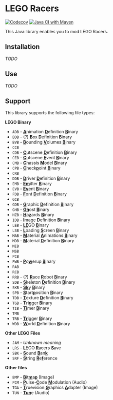 # LEGO Racers

[![Codecov](https://codecov.io/gh/ben221199/LR1/graph/badge.svg)](https://codecov.io/gh/ben221199/LR1)
[![Java CI with Maven](https://github.com/ben221199/LR1/actions/workflows/maven.yml/badge.svg)](https://github.com/ben221199/LR1/actions/workflows/maven.yml)

This Java library enables you to mod LEGO Racers.

## Installation

_TODO_

## Use

_TODO_

## Support

This library supports the following file types:

**LEGO Binary**
 - `ADB` - <ins>**A**</ins>nimation <ins>**D**</ins>efinition <ins>**B**</ins>inary
 - `BDB` - (?) <ins>**B**</ins>ox <ins>**D**</ins>efinition <ins>**B**</ins>inary
 - `BVB` - <ins>**B**</ins>ounding <ins>**V**</ins>olumes <ins>**B**</ins>inary
 - `CCB`
 - `CDB` - <ins>**C**</ins>utscene <ins>**D**</ins>efinition <ins>**B**</ins>inary
 - `CEB` - <ins>**C**</ins>utscene <ins>**E**</ins>vent <ins>**B**</ins>inary
 - `CMB` - <ins>**C**</ins>hassis <ins>**M**</ins>odel <ins>**B**</ins>inary
 - `CPB` - <ins>**C**</ins>heck<ins>**p**</ins>oint <ins>**B**</ins>inary
 - `CRB`
 - `DDB` - <ins>**D**</ins>river <ins>**D**</ins>efinition <ins>**B**</ins>inary
 - `EMB` - <ins>**E**</ins><ins>**m**</ins>itter <ins>**B**</ins>inary
 - `EVB` - <ins>**E**</ins><ins>**v**</ins>ent <ins>**B**</ins>inary
 - `FDB` - <ins>**F**</ins>ont <ins>**D**</ins>efinition <ins>**B**</ins>inary
 - `GCB`
 - `GDB` - <ins>**G**</ins>raphic <ins>**D**</ins>efinition <ins>**B**</ins>inary
 - `GHB` - <ins>**G**</ins><ins>**h**</ins>ost <ins>**B**</ins>inary
 - `HZB` - <ins>**H**</ins>a<ins>**z**</ins>ards <ins>**B**</ins>inary
 - `IDB` - <ins>**I**</ins>mage <ins>**D**</ins>efinition <ins>**B**</ins>inary
 - `LEB` - <ins>**L**</ins><ins>**E**</ins>GO <ins>**B**</ins>inary
 - `LSB` - <ins>**L**</ins>oading <ins>**S**</ins>creen <ins>**B**</ins>inary
 - `MAB` - <ins>**M**</ins>aterial <ins>**A**</ins>nimations <ins>**B**</ins>inary
 - `MDB` - <ins>**M**</ins>aterial <ins>**D**</ins>efinition <ins>**B**</ins>inary
 - `MIB`
 - `MSB`
 - `PCB`
 - `PWB` - <ins>**P**</ins>o<ins>**w**</ins>erup <ins>**B**</ins>inary
 - `RAB`
 - `RCB`
 - `RRB` - (?) <ins>**R**</ins>ace <ins>**R**</ins>obot <ins>**B**</ins>inary
 - `SDB` - <ins>**S**</ins>keleton <ins>**D**</ins>efinition <ins>**B**</ins>inary
 - `SKB` - <ins>**S**</ins><ins>**k**</ins>y <ins>**B**</ins>inary
 - `SPB` - <ins>**S**</ins>tart<ins>**p**</ins>osition <ins>**B**</ins>inary
 - `TDB` - <ins>**T**</ins>exture <ins>**D**</ins>efinition <ins>**B**</ins>inary
 - `TGB` - <ins>**T**</ins>ri<ins>**g**</ins>ger <ins>**B**</ins>inary
 - `TIB` - <ins>**T**</ins><ins>**i**</ins>mer <ins>**B**</ins>inary
 - `TMB`
 - `TRB` - <ins>**T**</ins><ins>**r**</ins>igger <ins>**B**</ins>inary
 - `WDB` - <ins>**W**</ins>orld <ins>**D**</ins>efinition <ins>**B**</ins>inary
 
**Other LEGO Files**
 - `JAM` - *Unknown meaning*
 - `LRS` - <ins>**L**</ins>EGO <ins>**R**</ins>acers <ins>**S**</ins>ave
 - `SBK` - <ins>**S**</ins>ound <ins>**B**</ins>an<ins>**k**</ins>
 - `SRF` - <ins>**S**</ins>tring <ins>**R**</ins>e<ins>**f**</ins>erence

**Other files**
 - `BMP` - <ins>**B**</ins>it<ins>**m**</ins>a<ins>**p**</ins> (Image)
 - `PCM` - <ins>**P**</ins>ulse-<ins>**C**</ins>ode <ins>**M**</ins>odulation (Audio)
 - `TGA` - <ins>**T**</ins>ruevision <ins>**G**</ins>raphics <ins>**A**</ins>dapter (Image)
 - `TUN` - <ins>**Tun**</ins>e (Audio)